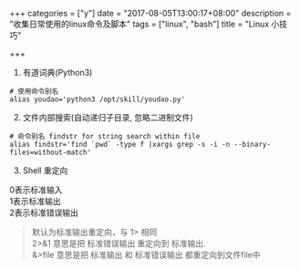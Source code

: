 +++
categories = ["y"]
date = "2017-08-05T13:00:17+08:00"
description = "收集日常使用的linux命令及脚本"
tags = ["linux", "bash"]
title = "Linux 小技巧"

+++

1. 有道词典(Python3)

```
# 使用命令别名
alias youdao='python3 /opt/skill/youdao.py'
```

2. 文件内部搜索(自动递归子目录, 忽略二进制文件)

```
# 命令别名 findstr for string search within file
alias findstr='find `pwd` -type f |xargs grep -s -i -n --binary-files=without-match'
```

3. Shell 重定向

>
0表示标准输入  
1表示标准输出  
2表示标准错误输出  
> 默认为标准输出重定向，与 1> 相同  
2>&1 意思是把 标准错误输出 重定向到 标准输出.  
&>file 意思是把 标准输出 和 标准错误输出 都重定向到文件file中  




